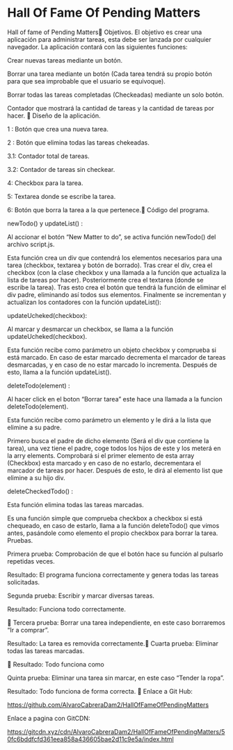 # Hall Of Fame Of Pending Matters

Hall of fame of Pending Matters
Objetivos.
El objetivo es crear una aplicación  para administrar tareas, esta debe ser lanzada por cualquier navegador. La aplicación contará con las siguientes funciones:

Crear nuevas tareas mediante un botón.


Borrar una tarea mediante un botón (Cada tarea tendrá su propio botón para que sea improbable que el usuario se equivoque).


Borrar todas las tareas completadas (Checkeadas) mediante un solo botón.


Contador que mostrará la cantidad de tareas y la cantidad de tareas por hacer.

Diseño de la aplicación.


1 : Botón que crea una nueva tarea.

2 : Botón que elimina todas las tareas chekeadas.

3.1: Contador total de tareas.

3.2: Contador de tareas sin checkear.

4: Checkbox para la tarea.

5: Textarea donde se escribe la tarea.

6: Botón que borra la tarea a la que pertenece.
Código del programa.

newTodo() y updateList() : 

Al accionar el botón “New Matter to do”, se activa función newTodo() del archivo script.js.



Esta función crea un div que contendrá los elementos necesarios para una tarea (checkbox, textarea y botón de borrado). Tras crear el div, crea el checkbox (con la clase checkbox y una llamada a la función que actualiza la lista de tareas por hacer).  Posteriormente crea el textarea (donde se escribe la tarea). Tras esto crea el botón que tendrá la función de eliminar el div padre, eliminando así todos sus elementos. Finalmente se incrementan y actualizan los contadores con la función updateList():



updateUcheked(checkbox): 

Al marcar y desmarcar un checkbox, se llama a la función updateUcheked(checkbox).

 

Esta función recibe como parámetro un objeto checkbox y comprueba si está marcado. En caso de estar marcado decrementa el marcador de tareas desmarcadas, y en caso de no estar marcado lo incrementa. Después de esto, llama a la función updateList().

deleteTodo(element) : 

Al hacer click en el boton “Borrar tarea” este hace una llamada a la funcion deleteTodo(element). 

Esta función recibe como parámetro un elemento y le dirá a la lista que elimine a su padre.



Primero busca el padre de dicho elemento (Será el div que contiene la tarea), una vez tiene el padre, coge todos los hijos de este y los meterá en la arry elements. Comprobará si el primer elemento de esta array (Checkbox) esta marcado y en caso de no estarlo, decrementara el marcador de tareas por hacer. Después de esto, le dirá al elemento list que elimine a su hijo div.


deleteCheckedTodo() : 

Esta función elimina todas las tareas marcadas. 



Es una función simple que comprueba checkbox a checkbox si está chequeado, en caso de estarlo, llama a la función deleteTodo() que vimos antes, pasándole como elemento el propio checkbox para borrar la tarea. 
Pruebas.

Primera prueba: Comprobación de que el botón hace su función al pulsarlo repetidas veces.



Resultado: El programa funciona correctamente y genera todas las tareas solicitadas.

Segunda prueba: Escribir y marcar diversas tareas.



Resultado: Funciona todo correctamente.



Tercera prueba: Borrar una tarea independiente, en este caso borraremos “Ir a comprar”.




Resultado: La tarea es removida correctamente.
Cuarta prueba: Eliminar todas las tareas marcadas.



Resultado: Todo funciona como 

Quinta prueba: Eliminar una tarea sin marcar, en este caso “Tender la ropa”.



Resultado: Todo funciona de forma correcta.

Enlace a Git Hub: 

https://github.com/AlvaroCabreraDam2/HallOfFameOfPendingMatters

Enlace a pagina con GitCDN: 

https://gitcdn.xyz/cdn/AlvaroCabreraDam2/HallOfFameOfPendingMatters/50fc6bddfcfd361eea858a436605bae2d11c9e5a/index.html
